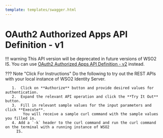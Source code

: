 ```yaml
---
template: templates/swagger.html
---
```


# OAuth2 Authorized Apps API Definition - v1

!!! warning
    This API version will be deprecated in future versions of WSO2 IS. 
    You can use [OAuth2 Authorized Apps 
    API Definition - v2](../../develop/authorized-apps-v2-rest-api) instead.

??? Note "Click For Instructions"
    Do the following to try out the REST APIs with your local instance of WSO2 Identity Server. 
    
       1.  Click on **Authorize** button and provide desired values for authentication. 
       2.  Expand the relevant API operation and click the **Try It Out** button.  
       3.  Fill in relevant sample values for the input parameters and click **Execute**. 
            You will receive a sample curl command with the sample values you filled in. 
       4. Add a `-k` header to the curl command and run the curl command on the terminal with a running instance of WSO2
         IS. 
         
<div id="swagger-ui"></div>
<script>
window.onload = function() {
  // Begin Swagger UI call region
  const ui = SwaggerUIBundle({
    url: "https://raw.githubusercontent.com/wso2/identity-api-user/v1.1.17/components/org.wso2.carbon.identity.api.user.authorized.apps/org.wso2.carbon.identity.rest.api.user.authorized.apps.v2/src/main/resources/authorizedApps.yaml",
    dom_id: '#swagger-ui',
    deepLinking: true,
    validatorUrl: null,
    presets: [
      SwaggerUIBundle.presets.apis,
      SwaggerUIStandalonePreset
    ],
    plugins: [
      SwaggerUIBundle.plugins.DownloadUrl
    ],
    layout: "StandaloneLayout"
  })
  // End Swagger UI call region

  window.ui = ui
}
</script>
